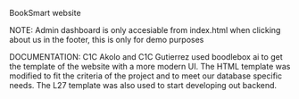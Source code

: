 BookSmart website

NOTE: Admin dashboard is only accesiable from index.html when clicking about us in the footer, this is only for demo purposes

DOCUMENTATION: C1C Akolo and C1C Gutierrez used boodlebox ai to get the template of the website with a more modern UI.
The HTML template was modified to fit the criteria of the project and to meet our database specific needs. 
The L27 template was also used to start developing out backend. 
